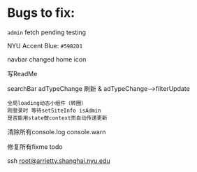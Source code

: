 # Bugs to fix:

`admin` fetch pending testing

NYU Accent Blue: `#59B2D1`

navbar changed home icon

写ReadMe

searchBar adTypeChange 刷新 & adTypeChange-->filterUpdate

    全局loading动态小组件（转圈）
    刚登录时 等待setSiteInfo isAdmin
    是否能用state做context而自动传递更新

清除所有console.log console.warn

修复所有fixme todo


ssh root@arrietty.shanghai.nyu.edu
